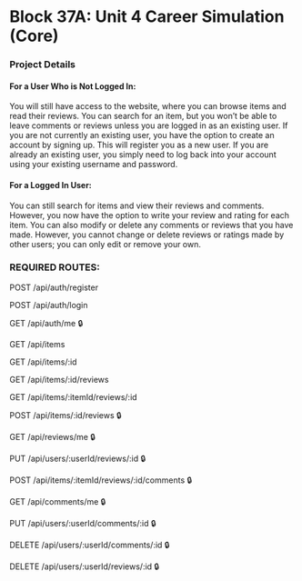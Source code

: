 # Block 37A: Unit 4 Career Simulation (Core)

### Project Details

#### For a User Who is Not Logged In:

You will still have access to the website, where you can browse items and read their reviews. You can search for an item, but you won’t be able to leave comments or reviews unless you are logged in as an existing user. If you are not currently an existing user, you have the option to create an account by signing up. This will register you as a new user. If you are already an existing user, you simply need to log back into your account using your existing username and password.

#### For a Logged In User:

You can still search for items and view their reviews and comments. However, you now have the option to write your review and rating for each item. You can also modify or delete any comments or reviews that you have made. However, you cannot change or delete reviews or ratings made by other users; you can only edit or remove your own.

### REQUIRED ROUTES:


POST /api/auth/register

POST /api/auth/login

GET /api/auth/me 🔒

GET /api/items

GET /api/items/:id

GET /api/items/:id/reviews

GET /api/items/:itemId/reviews/:id

POST /api/items/:id/reviews 🔒

GET /api/reviews/me 🔒

PUT /api/users/:userId/reviews/:id 🔒

POST /api/items/:itemId/reviews/:id/comments 🔒

GET /api/comments/me 🔒

PUT /api/users/:userId/comments/:id 🔒

DELETE /api/users/:userId/comments/:id 🔒

DELETE /api/users/:userId/reviews/:id 🔒